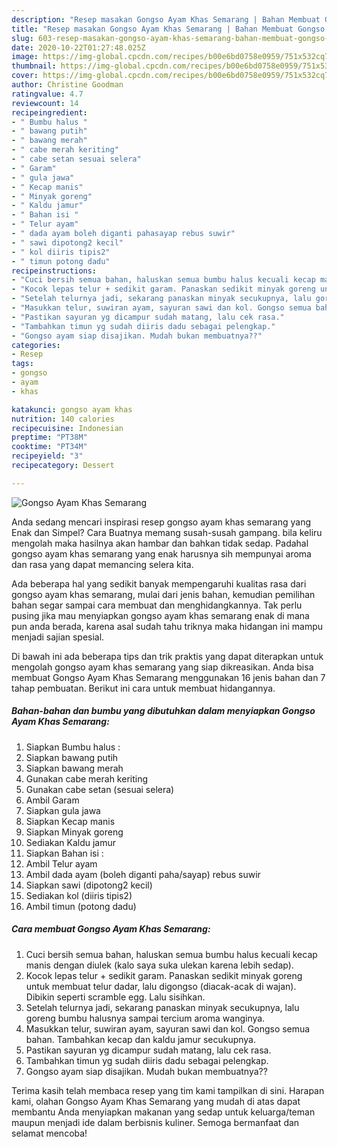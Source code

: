 ```yaml
---
description: "Resep masakan Gongso Ayam Khas Semarang | Bahan Membuat Gongso Ayam Khas Semarang Yang Enak Banget"
title: "Resep masakan Gongso Ayam Khas Semarang | Bahan Membuat Gongso Ayam Khas Semarang Yang Enak Banget"
slug: 603-resep-masakan-gongso-ayam-khas-semarang-bahan-membuat-gongso-ayam-khas-semarang-yang-enak-banget
date: 2020-10-22T01:27:48.025Z
image: https://img-global.cpcdn.com/recipes/b00e6bd0758e0959/751x532cq70/gongso-ayam-khas-semarang-foto-resep-utama.jpg
thumbnail: https://img-global.cpcdn.com/recipes/b00e6bd0758e0959/751x532cq70/gongso-ayam-khas-semarang-foto-resep-utama.jpg
cover: https://img-global.cpcdn.com/recipes/b00e6bd0758e0959/751x532cq70/gongso-ayam-khas-semarang-foto-resep-utama.jpg
author: Christine Goodman
ratingvalue: 4.7
reviewcount: 14
recipeingredient:
- " Bumbu halus "
- " bawang putih"
- " bawang merah"
- " cabe merah keriting"
- " cabe setan sesuai selera"
- " Garam"
- " gula jawa"
- " Kecap manis"
- " Minyak goreng"
- " Kaldu jamur"
- " Bahan isi "
- " Telur ayam"
- " dada ayam boleh diganti pahasayap rebus suwir"
- " sawi dipotong2 kecil"
- " kol diiris tipis2"
- " timun potong dadu"
recipeinstructions:
- "Cuci bersih semua bahan, haluskan semua bumbu halus kecuali kecap manis dengan diulek (kalo saya suka ulekan karena lebih sedap)."
- "Kocok lepas telur + sedikit garam. Panaskan sedikit minyak goreng untuk membuat telur dadar, lalu digongso (diacak-acak di wajan). Dibikin seperti scramble egg. Lalu sisihkan."
- "Setelah telurnya jadi, sekarang panaskan minyak secukupnya, lalu goreng bumbu halusnya sampai tercium aroma wanginya."
- "Masukkan telur, suwiran ayam, sayuran sawi dan kol. Gongso semua bahan. Tambahkan kecap dan kaldu jamur secukupnya."
- "Pastikan sayuran yg dicampur sudah matang, lalu cek rasa."
- "Tambahkan timun yg sudah diiris dadu sebagai pelengkap."
- "Gongso ayam siap disajikan. Mudah bukan membuatnya??"
categories:
- Resep
tags:
- gongso
- ayam
- khas

katakunci: gongso ayam khas 
nutrition: 140 calories
recipecuisine: Indonesian
preptime: "PT38M"
cooktime: "PT34M"
recipeyield: "3"
recipecategory: Dessert

---
```



![Gongso Ayam Khas Semarang](https://img-global.cpcdn.com/recipes/b00e6bd0758e0959/751x532cq70/gongso-ayam-khas-semarang-foto-resep-utama.jpg)

Anda sedang mencari inspirasi resep gongso ayam khas semarang yang Enak dan Simpel? Cara Buatnya memang susah-susah gampang. bila keliru mengolah maka hasilnya akan hambar dan bahkan tidak sedap. Padahal gongso ayam khas semarang yang enak harusnya sih mempunyai aroma dan rasa yang dapat memancing selera kita.



Ada beberapa hal yang sedikit banyak mempengaruhi kualitas rasa dari gongso ayam khas semarang, mulai dari jenis bahan, kemudian pemilihan bahan segar sampai cara membuat dan menghidangkannya. Tak perlu pusing jika mau menyiapkan gongso ayam khas semarang enak di mana pun anda berada, karena asal sudah tahu triknya maka hidangan ini mampu menjadi sajian spesial.


Di bawah ini ada beberapa tips dan trik praktis yang dapat diterapkan untuk mengolah gongso ayam khas semarang yang siap dikreasikan. Anda bisa membuat Gongso Ayam Khas Semarang menggunakan 16 jenis bahan dan 7 tahap pembuatan. Berikut ini cara untuk membuat hidangannya.

<!--inarticleads1-->

##### Bahan-bahan dan bumbu yang dibutuhkan dalam menyiapkan Gongso Ayam Khas Semarang:

1. Siapkan  Bumbu halus :
1. Siapkan  bawang putih
1. Siapkan  bawang merah
1. Gunakan  cabe merah keriting
1. Gunakan  cabe setan (sesuai selera)
1. Ambil  Garam
1. Siapkan  gula jawa
1. Siapkan  Kecap manis
1. Siapkan  Minyak goreng
1. Sediakan  Kaldu jamur
1. Siapkan  Bahan isi :
1. Ambil  Telur ayam
1. Ambil  dada ayam (boleh diganti paha/sayap) rebus suwir
1. Siapkan  sawi (dipotong2 kecil)
1. Sediakan  kol (diiris tipis2)
1. Ambil  timun (potong dadu)




<!--inarticleads2-->

##### Cara membuat Gongso Ayam Khas Semarang:

1. Cuci bersih semua bahan, haluskan semua bumbu halus kecuali kecap manis dengan diulek (kalo saya suka ulekan karena lebih sedap).
1. Kocok lepas telur + sedikit garam. Panaskan sedikit minyak goreng untuk membuat telur dadar, lalu digongso (diacak-acak di wajan). Dibikin seperti scramble egg. Lalu sisihkan.
1. Setelah telurnya jadi, sekarang panaskan minyak secukupnya, lalu goreng bumbu halusnya sampai tercium aroma wanginya.
1. Masukkan telur, suwiran ayam, sayuran sawi dan kol. Gongso semua bahan. Tambahkan kecap dan kaldu jamur secukupnya.
1. Pastikan sayuran yg dicampur sudah matang, lalu cek rasa.
1. Tambahkan timun yg sudah diiris dadu sebagai pelengkap.
1. Gongso ayam siap disajikan. Mudah bukan membuatnya??




Terima kasih telah membaca resep yang tim kami tampilkan di sini. Harapan kami, olahan Gongso Ayam Khas Semarang yang mudah di atas dapat membantu Anda menyiapkan makanan yang sedap untuk keluarga/teman maupun menjadi ide dalam berbisnis kuliner. Semoga bermanfaat dan selamat mencoba!
